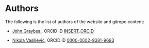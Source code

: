 # Authors

The following is the list of authors of the website and gitrepo content:

- [John Graybeal](https://www.linkedin.com/in/johngraybeal/), ORCID ID [INSERT_ORCID](https://orcid.org/0000-0001-6875-5360)

- [Nikola Vasiljevic](https://www.linkedin.com/in/niva83/), ORCID iD [0000-0002-9381-9693](https://orcid.org/0000-0002-9381-9693)
